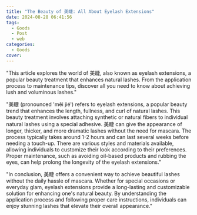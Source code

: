 ```yaml
---
title: "The Beauty of 美睫: All About Eyelash Extensions"
date: 2024-08-28 06:41:56
tags:
  - Goods
  - Post
  - web
categories:
  - Goods
cover: 
---
```


"This article explores the world of 美睫, also known as eyelash extensions, a popular beauty treatment that enhances natural lashes. From the application process to maintenance tips, discover all you need to know about achieving lush and voluminous lashes."

"美睫 (pronounced 'měi jié') refers to eyelash extensions, a popular beauty trend that enhances the length, fullness, and curl of natural lashes. This beauty treatment involves attaching synthetic or natural fibers to individual natural lashes using a special adhesive. 美睫 can give the appearance of longer, thicker, and more dramatic lashes without the need for mascara. The process typically takes around 1-2 hours and can last several weeks before needing a touch-up. There are various styles and materials available, allowing individuals to customize their look according to their preferences. Proper maintenance, such as avoiding oil-based products and rubbing the eyes, can help prolong the longevity of the eyelash extensions."

"In conclusion, 美睫 offers a convenient way to achieve beautiful lashes without the daily hassle of mascara. Whether for special occasions or everyday glam, eyelash extensions provide a long-lasting and customizable solution for enhancing one's natural beauty. By understanding the application process and following proper care instructions, individuals can enjoy stunning lashes that elevate their overall appearance."
